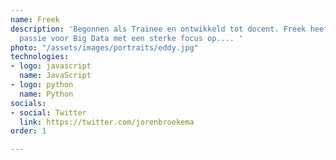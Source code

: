 ```yaml
---
name: Freek
description: 'Begonnen als Trainee en ontwikkeld tot docent. Freek heeft een grote
  passie voor Big Data met een sterke focus op.... '
photo: "/assets/images/portraits/eddy.jpg"
technologies:
- logo: javascript
  name: JavaScript
- logo: python
  name: Python
socials:
- social: Twitter
  link: https://twitter.com/jorenbroekema
order: 1

---
```

